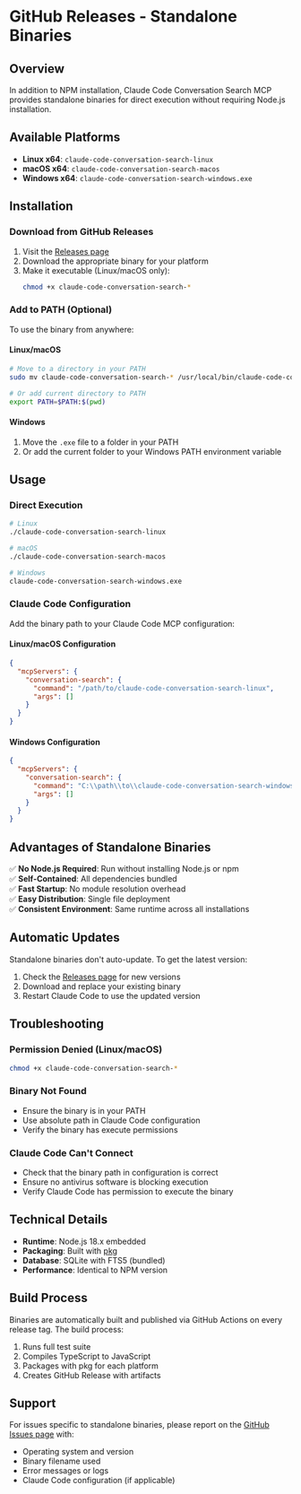 # GitHub Releases - Standalone Binaries

## Overview

In addition to NPM installation, Claude Code Conversation Search MCP provides standalone binaries for direct execution without requiring Node.js installation.

## Available Platforms

- **Linux x64**: `claude-code-conversation-search-linux`
- **macOS x64**: `claude-code-conversation-search-macos` 
- **Windows x64**: `claude-code-conversation-search-windows.exe`

## Installation

### Download from GitHub Releases

1. Visit the [Releases page](https://github.com/TonySimonovsky/claude-code-conversation-search-mcp/releases)
2. Download the appropriate binary for your platform
3. Make it executable (Linux/macOS only):
   ```bash
   chmod +x claude-code-conversation-search-*
   ```

### Add to PATH (Optional)

To use the binary from anywhere:

#### Linux/macOS
```bash
# Move to a directory in your PATH
sudo mv claude-code-conversation-search-* /usr/local/bin/claude-code-conversation-search

# Or add current directory to PATH
export PATH=$PATH:$(pwd)
```

#### Windows
1. Move the `.exe` file to a folder in your PATH
2. Or add the current folder to your Windows PATH environment variable

## Usage

### Direct Execution
```bash
# Linux
./claude-code-conversation-search-linux

# macOS  
./claude-code-conversation-search-macos

# Windows
claude-code-conversation-search-windows.exe
```

### Claude Code Configuration

Add the binary path to your Claude Code MCP configuration:

#### Linux/macOS Configuration
```json
{
  "mcpServers": {
    "conversation-search": {
      "command": "/path/to/claude-code-conversation-search-linux",
      "args": []
    }
  }
}
```

#### Windows Configuration
```json
{
  "mcpServers": {
    "conversation-search": {
      "command": "C:\\path\\to\\claude-code-conversation-search-windows.exe",
      "args": []
    }
  }
}
```

## Advantages of Standalone Binaries

✅ **No Node.js Required**: Run without installing Node.js or npm  
✅ **Self-Contained**: All dependencies bundled  
✅ **Fast Startup**: No module resolution overhead  
✅ **Easy Distribution**: Single file deployment  
✅ **Consistent Environment**: Same runtime across all installations

## Automatic Updates

Standalone binaries don't auto-update. To get the latest version:

1. Check the [Releases page](https://github.com/TonySimonovsky/claude-code-conversation-search-mcp/releases) for new versions
2. Download and replace your existing binary
3. Restart Claude Code to use the updated version

## Troubleshooting

### Permission Denied (Linux/macOS)
```bash
chmod +x claude-code-conversation-search-*
```

### Binary Not Found
- Ensure the binary is in your PATH
- Use absolute path in Claude Code configuration
- Verify the binary has execute permissions

### Claude Code Can't Connect
- Check that the binary path in configuration is correct
- Ensure no antivirus software is blocking execution
- Verify Claude Code has permission to execute the binary

## Technical Details

- **Runtime**: Node.js 18.x embedded
- **Packaging**: Built with [pkg](https://github.com/vercel/pkg)
- **Database**: SQLite with FTS5 (bundled)
- **Performance**: Identical to NPM version

## Build Process

Binaries are automatically built and published via GitHub Actions on every release tag. The build process:

1. Runs full test suite
2. Compiles TypeScript to JavaScript
3. Packages with pkg for each platform
4. Creates GitHub Release with artifacts

## Support

For issues specific to standalone binaries, please report on the [GitHub Issues page](https://github.com/TonySimonovsky/claude-code-conversation-search-mcp/issues) with:

- Operating system and version
- Binary filename used
- Error messages or logs
- Claude Code configuration (if applicable)